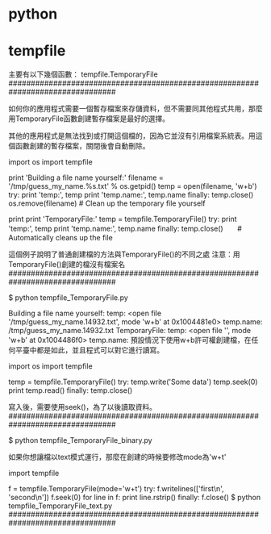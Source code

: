 # python
# tempfile
主要有以下幾個函數：
tempfile.TemporaryFile
################################################################################

如何你的應用程式需要一個暫存檔案來存儲資料，但不需要同其他程式共用，那麼用TemporaryFile函數創建暫存檔案是最好的選擇。

其他的應用程式是無法找到或打開這個檔的，因為它並沒有引用檔案系統表。用這個函數創建的暫存檔案，關閉後會自動刪除。

import os
import tempfile

print 'Building a file name yourself:'
filename = '/tmp/guess_my_name.%s.txt' % os.getpid()
temp = open(filename, 'w+b')
try:
    print 'temp:', temp
    print 'temp.name:', temp.name
finally:
    temp.close()
    os.remove(filename)     # Clean up the temporary file yourself
 
print
print 'TemporaryFile:'
temp = tempfile.TemporaryFile()
try:
    print 'temp:', temp
    print 'temp.name:', temp.name
finally:
    temp.close()　　# Automatically cleans up the file

這個例子說明了普通創建檔的方法與TemporaryFile()的不同之處
注意：用TemporaryFile()創建的檔沒有檔案名
################################################################################

$ python tempfile_TemporaryFile.py

Building a file name yourself:
temp: <open file '/tmp/guess_my_name.14932.txt', mode 'w+b' at 0x1004481e0>
temp.name: /tmp/guess_my_name.14932.txt
TemporaryFile:
temp: <open file '<fdopen>', mode 'w+b' at 0x1004486f0>
temp.name: <fdopen>
預設情況下使用w+b許可權創建檔，在任何平臺中都是如此，並且程式可以對它進行讀寫。

import os
import tempfile
 
temp = tempfile.TemporaryFile()
try:
    temp.write('Some data')
    temp.seek(0)
    print temp.read()
finally:
    temp.close()

寫入後，需要使用seek()，為了以後讀取資料。
################################################################################

$ python tempfile_TemporaryFile_binary.py

如果你想讓檔以text模式運行，那麼在創建的時候要修改mode為'w+t'

import tempfile
 
f = tempfile.TemporaryFile(mode='w+t')
try:
    f.writelines(['first\n', 'second\n'])
    f.seek(0)
    for line in f:
        print line.rstrip()
finally:
    f.close()
$ python tempfile_TemporaryFile_text.py
################################################################################
